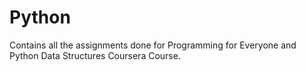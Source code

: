 # Python

Contains all the assignments done for Programming for Everyone and Python Data Structures Coursera Course.
